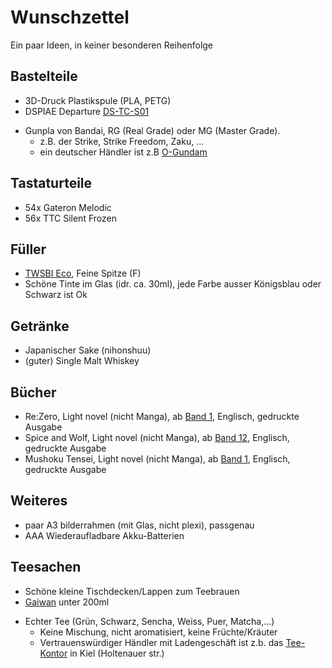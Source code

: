 # Wunschzettel
Ein paar Ideen, in keiner besonderen Reihenfolge
## Bastelteile
* 3D-Druck Plastikspule (PLA, PETG)
* DSPIAE Departure [DS-TC-S01]( https://amzn.eu/d/iOA5UH0)
- Gunpla von Bandai, RG (Real Grade) oder MG (Master Grade).
  - z.B. der Strike, Strike Freedom, Zaku, ...
  - ein deutscher Händler ist z.B [O-Gundam](https://www.o-gundam.de)
## Tastaturteile
* 54x Gateron Melodic
* 56x TTC Silent Frozen
## Füller
* [TWSBI Eco](https://www.amazon.de/s?k=twsbi+eco+f&crid=39A885Z0SWV6Y&sprefix=twsbi+eco%2Caps%2C102&ref=nb_sb_ss_ts-doa-p_4_9), Feine Spitze (F)
* Schöne Tinte im Glas (idr. ca. 30ml), jede Farbe ausser Königsblau oder Schwarz ist Ok
## Getränke
* Japanischer Sake (nihonshuu)
* (guter) Single Malt Whiskey
## Bücher
* Re:Zero, Light novel (nicht Manga), ab [Band 1](https://amzn.eu/d/fguLadK), Englisch, gedruckte Ausgabe
* Spice and Wolf, Light novel (nicht Manga), ab [Band 12](https://amzn.eu/d/5vH6zZv), Englisch, gedruckte Ausgabe
* Mushoku Tensei, Light novel (nicht Manga), ab [Band 1](https://amzn.eu/d/eFVZdQl), Englisch, gedruckte Ausgabe
## Weiteres
* paar A3 bilderrahmen (mit Glas, nicht plexi), passgenau
* AAA  Wiederaufladbare Akku-Batterien
## Teesachen
* Schöne kleine Tischdecken/Lappen zum Teebrauen
* [Gaiwan](https://www.amazon.de/s?k=gaiwan&crid=18OWJ2BNBOXAI&sprefix=gaiwan%2Caps%2C157&ref=nb_sb_ss_ts-doa-p_1_6) unter 200ml
- Echter Tee (Grün, Schwarz, Sencha, Weiss, Puer, Matcha,...)
  - Keine Mischung, nicht aromatisiert, keine Früchte/Kräuter
  - Vertrauenswürdiger Händler mit Ladengeschäft ist z.b. das [Tee-Kontor](https://www.tee-kontor-kiel.de/) in Kiel (Holtenauer str.)
